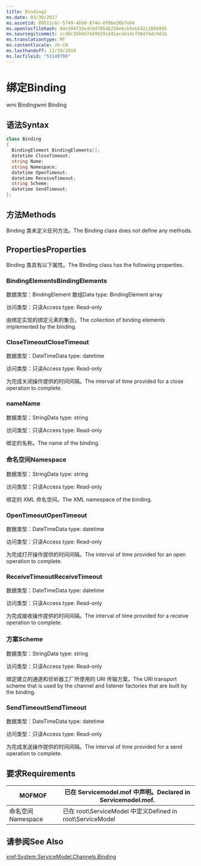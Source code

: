 ```yaml
---
title: Binding2
ms.date: 03/30/2017
ms.assetid: 09511c6c-5749-4bb0-874e-0f0be36bfe04
ms.openlocfilehash: 84e304f3dedcbd785d6238e6cb5eb142c288b995
ms.sourcegitcommit: ccd8c36b0d74d99291d41aceb14cf98d74dc9d2b
ms.translationtype: MT
ms.contentlocale: zh-CN
ms.lasthandoff: 12/10/2018
ms.locfileid: "53149700"
---
```

# <a name="binding"></a><span data-ttu-id="ae2a8-102">绑定</span><span class="sxs-lookup"><span data-stu-id="ae2a8-102">Binding</span></span>
<span data-ttu-id="ae2a8-103">wmi Binding</span><span class="sxs-lookup"><span data-stu-id="ae2a8-103">wmi Binding</span></span>  
  
## <a name="syntax"></a><span data-ttu-id="ae2a8-104">语法</span><span class="sxs-lookup"><span data-stu-id="ae2a8-104">Syntax</span></span>  
  
```csharp
class Binding  
{  
  BindingElement BindingElements[];  
  datetime CloseTimeout;  
  string Name;  
  string Namespace;  
  datetime OpenTimeout;  
  datetime ReceiveTimeout;  
  string Scheme;  
  datetime SendTimeout;  
};  
```  
  
## <a name="methods"></a><span data-ttu-id="ae2a8-105">方法</span><span class="sxs-lookup"><span data-stu-id="ae2a8-105">Methods</span></span>  
 <span data-ttu-id="ae2a8-106">Binding 类未定义任何方法。</span><span class="sxs-lookup"><span data-stu-id="ae2a8-106">The Binding class does not define any methods.</span></span>  
  
## <a name="properties"></a><span data-ttu-id="ae2a8-107">Properties</span><span class="sxs-lookup"><span data-stu-id="ae2a8-107">Properties</span></span>  
 <span data-ttu-id="ae2a8-108">Binding 类具有以下属性。</span><span class="sxs-lookup"><span data-stu-id="ae2a8-108">The Binding class has the following properties.</span></span>  
  
### <a name="bindingelements"></a><span data-ttu-id="ae2a8-109">BindingElements</span><span class="sxs-lookup"><span data-stu-id="ae2a8-109">BindingElements</span></span>  
 <span data-ttu-id="ae2a8-110">数据类型：BindingElement 数组</span><span class="sxs-lookup"><span data-stu-id="ae2a8-110">Data type: BindingElement array</span></span>  
  
 <span data-ttu-id="ae2a8-111">访问类型：只读</span><span class="sxs-lookup"><span data-stu-id="ae2a8-111">Access type: Read-only</span></span>  
  
 <span data-ttu-id="ae2a8-112">由绑定实现的绑定元素的集合。</span><span class="sxs-lookup"><span data-stu-id="ae2a8-112">The collection of binding elements implemented by the binding.</span></span>  
  
### <a name="closetimeout"></a><span data-ttu-id="ae2a8-113">CloseTimeout</span><span class="sxs-lookup"><span data-stu-id="ae2a8-113">CloseTimeout</span></span>  
 <span data-ttu-id="ae2a8-114">数据类型：DateTime</span><span class="sxs-lookup"><span data-stu-id="ae2a8-114">Data type: datetime</span></span>  
  
 <span data-ttu-id="ae2a8-115">访问类型：只读</span><span class="sxs-lookup"><span data-stu-id="ae2a8-115">Access type: Read-only</span></span>  
  
 <span data-ttu-id="ae2a8-116">为完成关闭操作提供的时间间隔。</span><span class="sxs-lookup"><span data-stu-id="ae2a8-116">The interval of time provided for a close operation to complete.</span></span>  
  
### <a name="name"></a><span data-ttu-id="ae2a8-117">name</span><span class="sxs-lookup"><span data-stu-id="ae2a8-117">Name</span></span>  
 <span data-ttu-id="ae2a8-118">数据类型：String</span><span class="sxs-lookup"><span data-stu-id="ae2a8-118">Data type: string</span></span>  
  
 <span data-ttu-id="ae2a8-119">访问类型：只读</span><span class="sxs-lookup"><span data-stu-id="ae2a8-119">Access type: Read-only</span></span>  
  
 <span data-ttu-id="ae2a8-120">绑定的名称。</span><span class="sxs-lookup"><span data-stu-id="ae2a8-120">The name of the binding.</span></span>  
  
### <a name="namespace"></a><span data-ttu-id="ae2a8-121">命名空间</span><span class="sxs-lookup"><span data-stu-id="ae2a8-121">Namespace</span></span>  
 <span data-ttu-id="ae2a8-122">数据类型：String</span><span class="sxs-lookup"><span data-stu-id="ae2a8-122">Data type: string</span></span>  
  
 <span data-ttu-id="ae2a8-123">访问类型：只读</span><span class="sxs-lookup"><span data-stu-id="ae2a8-123">Access type: Read-only</span></span>  
  
 <span data-ttu-id="ae2a8-124">绑定的 XML 命名空间。</span><span class="sxs-lookup"><span data-stu-id="ae2a8-124">The XML namespace of the binding.</span></span>  
  
### <a name="opentimeout"></a><span data-ttu-id="ae2a8-125">OpenTimeout</span><span class="sxs-lookup"><span data-stu-id="ae2a8-125">OpenTimeout</span></span>  
 <span data-ttu-id="ae2a8-126">数据类型：DateTime</span><span class="sxs-lookup"><span data-stu-id="ae2a8-126">Data type: datetime</span></span>  
  
 <span data-ttu-id="ae2a8-127">访问类型：只读</span><span class="sxs-lookup"><span data-stu-id="ae2a8-127">Access type: Read-only</span></span>  
  
 <span data-ttu-id="ae2a8-128">为完成打开操作提供的时间间隔。</span><span class="sxs-lookup"><span data-stu-id="ae2a8-128">The interval of time provided for an open operation to complete.</span></span>  
  
### <a name="receivetimeout"></a><span data-ttu-id="ae2a8-129">ReceiveTimeout</span><span class="sxs-lookup"><span data-stu-id="ae2a8-129">ReceiveTimeout</span></span>  
 <span data-ttu-id="ae2a8-130">数据类型：DateTime</span><span class="sxs-lookup"><span data-stu-id="ae2a8-130">Data type: datetime</span></span>  
  
 <span data-ttu-id="ae2a8-131">访问类型：只读</span><span class="sxs-lookup"><span data-stu-id="ae2a8-131">Access type: Read-only</span></span>  
  
 <span data-ttu-id="ae2a8-132">为完成接收操作提供的时间间隔。</span><span class="sxs-lookup"><span data-stu-id="ae2a8-132">The interval of time provided for a receive operation to complete.</span></span>  
  
### <a name="scheme"></a><span data-ttu-id="ae2a8-133">方案</span><span class="sxs-lookup"><span data-stu-id="ae2a8-133">Scheme</span></span>  
 <span data-ttu-id="ae2a8-134">数据类型：String</span><span class="sxs-lookup"><span data-stu-id="ae2a8-134">Data type: string</span></span>  
  
 <span data-ttu-id="ae2a8-135">访问类型：只读</span><span class="sxs-lookup"><span data-stu-id="ae2a8-135">Access type: Read-only</span></span>  
  
 <span data-ttu-id="ae2a8-136">绑定建立的通道和侦听器工厂所使用的 URI 传输方案。</span><span class="sxs-lookup"><span data-stu-id="ae2a8-136">The URI transport scheme that is used by the channel and listener factories that are built by the binding.</span></span>  
  
### <a name="sendtimeout"></a><span data-ttu-id="ae2a8-137">SendTimeout</span><span class="sxs-lookup"><span data-stu-id="ae2a8-137">SendTimeout</span></span>  
 <span data-ttu-id="ae2a8-138">数据类型：DateTime</span><span class="sxs-lookup"><span data-stu-id="ae2a8-138">Data type: datetime</span></span>  
  
 <span data-ttu-id="ae2a8-139">访问类型：只读</span><span class="sxs-lookup"><span data-stu-id="ae2a8-139">Access type: Read-only</span></span>  
  
 <span data-ttu-id="ae2a8-140">为完成发送操作提供的时间间隔。</span><span class="sxs-lookup"><span data-stu-id="ae2a8-140">The interval of time provided for a send operation to complete.</span></span>  
  
## <a name="requirements"></a><span data-ttu-id="ae2a8-141">要求</span><span class="sxs-lookup"><span data-stu-id="ae2a8-141">Requirements</span></span>  
  
|<span data-ttu-id="ae2a8-142">MOF</span><span class="sxs-lookup"><span data-stu-id="ae2a8-142">MOF</span></span>|<span data-ttu-id="ae2a8-143">已在 Servicemodel.mof 中声明。</span><span class="sxs-lookup"><span data-stu-id="ae2a8-143">Declared in Servicemodel.mof.</span></span>|  
|---------|-----------------------------------|  
|<span data-ttu-id="ae2a8-144">命名空间</span><span class="sxs-lookup"><span data-stu-id="ae2a8-144">Namespace</span></span>|<span data-ttu-id="ae2a8-145">已在 root\ServiceModel 中定义</span><span class="sxs-lookup"><span data-stu-id="ae2a8-145">Defined in root\ServiceModel</span></span>|  
  
## <a name="see-also"></a><span data-ttu-id="ae2a8-146">请参阅</span><span class="sxs-lookup"><span data-stu-id="ae2a8-146">See Also</span></span>  
 <xref:System.ServiceModel.Channels.Binding>
